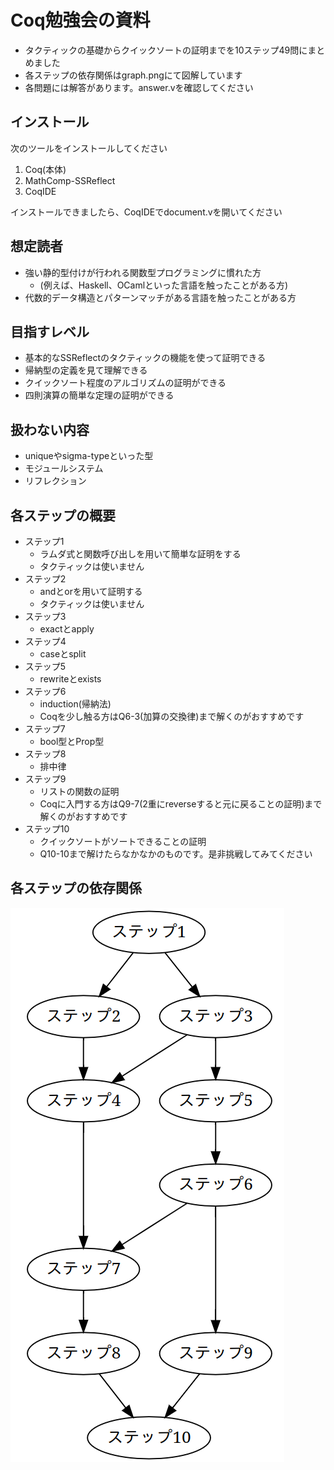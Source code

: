 
# Coq勉強会の資料

- タクティックの基礎からクイックソートの証明までを10ステップ49問にまとめました
- 各ステップの依存関係はgraph.pngにて図解しています
- 各問題には解答があります。answer.vを確認してください

## インストール

次のツールをインストールしてください
1. Coq(本体)
2. MathComp-SSReflect
3. CoqIDE

インストールできましたら、CoqIDEでdocument.vを開いてください

## 想定読者

- 強い静的型付けが行われる関数型プログラミングに慣れた方
  - (例えば、Haskell、OCamlといった言語を触ったことがある方)
- 代数的データ構造とパターンマッチがある言語を触ったことがある方

## 目指すレベル

- 基本的なSSReflectのタクティックの機能を使って証明できる
- 帰納型の定義を見て理解できる
- クイックソート程度のアルゴリズムの証明ができる
- 四則演算の簡単な定理の証明ができる

## 扱わない内容

- uniqueやsigma-typeといった型
- モジュールシステム
- リフレクション

## 各ステップの概要

- ステップ1
  - ラムダ式と関数呼び出しを用いて簡単な証明をする
  - タクティックは使いません
- ステップ2
  - andとorを用いて証明する
  - タクティックは使いません
- ステップ3
  - exactとapply
- ステップ4
  - caseとsplit
- ステップ5
  - rewriteとexists
- ステップ6
  - induction(帰納法)
  - Coqを少し触る方はQ6-3(加算の交換律)まで解くのがおすすめです
- ステップ7
  - bool型とProp型
- ステップ8
  - 排中律
- ステップ9
  - リストの関数の証明
  - Coqに入門する方はQ9-7(2重にreverseすると元に戻ることの証明)まで解くのがおすすめです
- ステップ10
  - クイックソートがソートできることの証明
  - Q10-10まで解けたらなかなかのものです。是非挑戦してみてください

## 各ステップの依存関係

![](graph.png)
